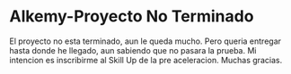 # Alkemy-Proyecto No Terminado

El proyecto no esta terminado, aun le queda mucho. Pero queria entregar hasta donde he llegado, aun sabiendo que no pasara la prueba. Mi intencion es inscribirme al Skill Up de la pre aceleracion. Muchas gracias.
